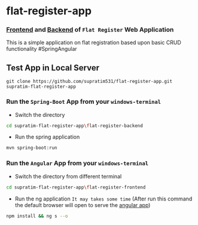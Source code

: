 # flat-register-app

### [Frontend](https://registerflat.netlify.app/ "see the UI deployment in netlify") and [Backend](https://registerflat.herokuapp.com/ "see the server deployment in heroku") of `Flat Register` Web Application
This is a simple application on flat registration based upon basic CRUD functionality #SpringAngular

## Test App in Local Server
```terminal
git clone https://github.com/supratim531/flat-register-app.git supratim-flat-register-app
```

### Run the `Spring-Boot` App from your `windows-terminal`
- Switch the directory
```bash
cd supratim-flat-register-app\flat-register-backend
```
- Run the spring application
```bash
mvn spring-boot:run
```

### Run the `Angular` App from your `windows-terminal`
- Switch the directory from different terminal
```bash
cd supratim-flat-register-app\flat-register-frontend
```
- Run the ng application `It may takes some time` (After run this command the default browser will open to serve the [angular app](http://localhost:4200))
```bash
npm install && ng s --o
```
